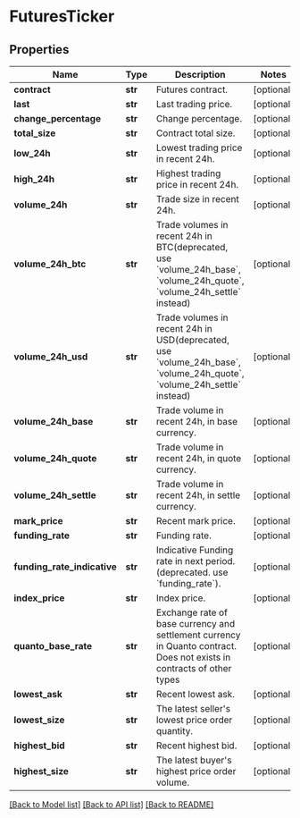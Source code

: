 # FuturesTicker

## Properties
Name | Type | Description | Notes
------------ | ------------- | ------------- | -------------
**contract** | **str** | Futures contract. | [optional] 
**last** | **str** | Last trading price. | [optional] 
**change_percentage** | **str** | Change percentage. | [optional] 
**total_size** | **str** | Contract total size. | [optional] 
**low_24h** | **str** | Lowest trading price in recent 24h. | [optional] 
**high_24h** | **str** | Highest trading price in recent 24h. | [optional] 
**volume_24h** | **str** | Trade size in recent 24h. | [optional] 
**volume_24h_btc** | **str** | Trade volumes in recent 24h in BTC(deprecated, use &#x60;volume_24h_base&#x60;, &#x60;volume_24h_quote&#x60;, &#x60;volume_24h_settle&#x60; instead) | [optional] 
**volume_24h_usd** | **str** | Trade volumes in recent 24h in USD(deprecated, use &#x60;volume_24h_base&#x60;, &#x60;volume_24h_quote&#x60;, &#x60;volume_24h_settle&#x60; instead) | [optional] 
**volume_24h_base** | **str** | Trade volume in recent 24h, in base currency. | [optional] 
**volume_24h_quote** | **str** | Trade volume in recent 24h, in quote currency. | [optional] 
**volume_24h_settle** | **str** | Trade volume in recent 24h, in settle currency. | [optional] 
**mark_price** | **str** | Recent mark price. | [optional] 
**funding_rate** | **str** | Funding rate. | [optional] 
**funding_rate_indicative** | **str** | Indicative Funding rate in next period. (deprecated. use &#x60;funding_rate&#x60;). | [optional] 
**index_price** | **str** | Index price. | [optional] 
**quanto_base_rate** | **str** | Exchange rate of base currency and settlement currency in Quanto contract. Does not exists in contracts of other types | [optional] 
**lowest_ask** | **str** | Recent lowest ask. | [optional] 
**lowest_size** | **str** | The latest seller&#39;s lowest price order quantity. | [optional] 
**highest_bid** | **str** | Recent highest bid. | [optional] 
**highest_size** | **str** | The latest buyer&#39;s highest price order volume. | [optional] 

[[Back to Model list]](../README.md#documentation-for-models) [[Back to API list]](../README.md#documentation-for-api-endpoints) [[Back to README]](../README.md)



